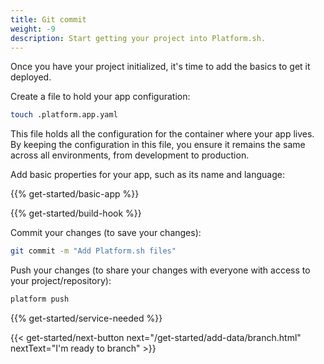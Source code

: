 ```yaml
---
title: Git commit
weight: -9
description: Start getting your project into Platform.sh.
---
```


Once you have your project initialized, it's time to add the basics to get it deployed.

Create a file to hold your app configuration:

```bash
touch .platform.app.yaml
```

This file holds all the configuration for the container where your app lives.
By keeping the configuration in this file,
you ensure it remains the same across all environments, from development to production.

Add basic properties for your app, such as its name and language:

{{% get-started/basic-app %}}

{{% get-started/build-hook %}}

Commit your changes (to save your changes):

```bash
git commit -m "Add Platform.sh files"
```

Push your changes (to share your changes with everyone with access to your project/repository):

```bash
platform push
```

{{% get-started/service-needed %}}

{{< get-started/next-button next="/get-started/add-data/branch.html" nextText="I'm ready to branch" >}}
